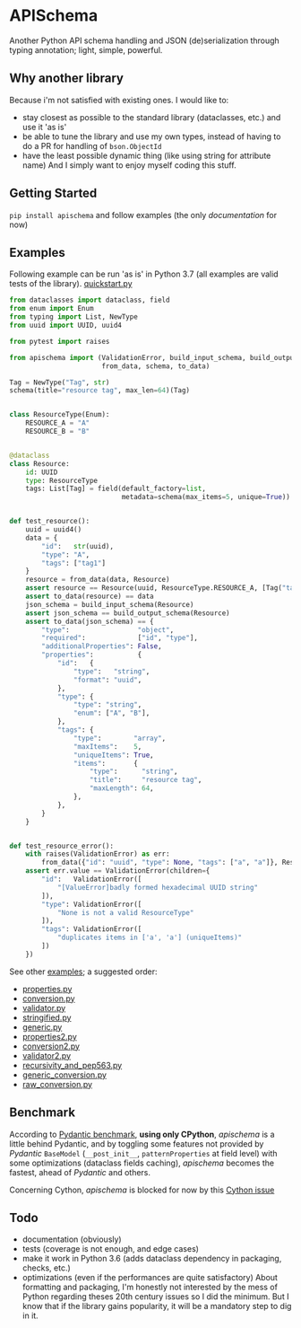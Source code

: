 # APISchema

Another Python API schema handling and JSON (de)serialization through typing annotation; light, simple, powerful.


## Why another library
Because i'm not satisfied with existing ones. I would like to:
- stay closest as possible to the standard library (dataclasses, etc.) and use it 'as is'
- be able to tune the library and use my own types, instead of having to do a PR for handling of `bson.ObjectId`
- have the least possible dynamic thing (like using string for attribute name)
And I simply want to enjoy myself coding this stuff.


## Getting Started

`pip install apischema` and follow examples (the only *documentation* for now)


## Examples
Following example can be run 'as is' in Python 3.7 (all examples are valid tests of the library).
[quickstart.py](examples/quickstart.py)
```python
from dataclasses import dataclass, field
from enum import Enum
from typing import List, NewType
from uuid import UUID, uuid4

from pytest import raises

from apischema import (ValidationError, build_input_schema, build_output_schema,
                       from_data, schema, to_data)

Tag = NewType("Tag", str)
schema(title="resource tag", max_len=64)(Tag)


class ResourceType(Enum):
    RESOURCE_A = "A"
    RESOURCE_B = "B"


@dataclass
class Resource:
    id: UUID
    type: ResourceType
    tags: List[Tag] = field(default_factory=list,
                            metadata=schema(max_items=5, unique=True))


def test_resource():
    uuid = uuid4()
    data = {
        "id":   str(uuid),
        "type": "A",
        "tags": ["tag1"]
    }
    resource = from_data(data, Resource)
    assert resource == Resource(uuid, ResourceType.RESOURCE_A, [Tag("tag1")])
    assert to_data(resource) == data
    json_schema = build_input_schema(Resource)
    assert json_schema == build_output_schema(Resource)
    assert to_data(json_schema) == {
        "type":                 "object",
        "required":             ["id", "type"],
        "additionalProperties": False,
        "properties":           {
            "id":   {
                "type":   "string",
                "format": "uuid",
            },
            "type": {
                "type": "string",
                "enum": ["A", "B"],
            },
            "tags": {
                "type":        "array",
                "maxItems":    5,
                "uniqueItems": True,
                "items":       {
                    "type":      "string",
                    "title":     "resource tag",
                    "maxLength": 64,
                },
            },
        }
    }


def test_resource_error():
    with raises(ValidationError) as err:
        from_data({"id": "uuid", "type": None, "tags": ["a", "a"]}, Resource)
    assert err.value == ValidationError(children={
        "id":   ValidationError([
            "[ValueError]badly formed hexadecimal UUID string"
        ]),
        "type": ValidationError([
            "None is not a valid ResourceType"
        ]),
        "tags": ValidationError([
            "duplicates items in ['a', 'a'] (uniqueItems)"
        ])
    })
```
See other [examples](examples); a suggested order:
- [properties.py](examples/properties.py)
- [conversion.py](examples/conversion.py) 
- [validator.py](examples/validator.py) 
- [stringified.py](examples/stringified.py) 
- [generic.py](examples/generic.py) 
- [properties2.py](examples/properties2.py)
- [conversion2.py](examples/conversion2.py) 
- [validator2.py](examples/validator2.py) 
- [recursivity_and_pep563.py](examples/recursivity_and_pep563.py) 
- [generic_conversion.py](examples/generic_conversion.py)
- [raw_conversion.py](examples/raw_conversion.py)


## Benchmark
According to [Pydantic benchmark](https://pydantic-docs.helpmanual.io/benchmarks/), **using only CPython**, *apischema* is a little behind Pydantic, and by toggling some features not provided by *Pydantic* `BaseModel` (`__post_init__`, `patternProperties` at field level) with some optimizations (dataclass fields caching), *apischema* becomes the fastest, ahead of *Pydantic* and others.

Concerning Cython, *apischema* is blocked for now by this [Cython issue](https://github.com/cython/cython/issues/3537)


## Todo
- documentation (obviously)
- tests (coverage is not enough, and edge cases)
- make it work in Python 3.6 (adds dataclass dependency in packaging, checks, etc.)
- optimizations (even if the performances are quite satisfactory)
About formatting and packaging, I'm honestly not interested by the mess of Python regarding theses 20th century issues so I did the minimum. But I know that if the library gains popularity, it will be a mandatory step to dig in it.
